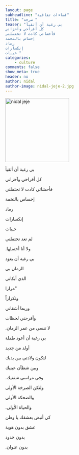 ```yaml
---
layout: page
subheadline: "فضاءات ثقافية"
title: "صرخة "
teaser: "بي رغبة أن أتقيأ
كل أفراحي وآحزاني
فأحشائي كادت لا تحتملني
إحساس بالتخمة
رماد
إنكسارات
خيبات "
categories:
    - culture
comments: false
show_meta: true
header: no
author: nidal
author-image: nidal-jeje-2.jpg
---
```

<img src="{{ site.url }}/images/nidal-jeje-2.jpg" alt="nidal jeje" style="width: 200px;"/>



بي رغبة أن أتقيأ

كل أفراحي وآحزاني

فأحشائي كادت لا تحتملني

إحساس بالتخمة

رماد

إنكسارات

خيبات

لم تعد تحتملني

.ولا أنا أحتملها

بي رغبة أن يعود

الزمان بي

الذي أبكاني

مرارا"

وتكراراً

وربما أشقاني

وأفرحني لحظات

.لا تنسى من عمر الزمان

بي رغبة أن أعود طفلة

أولد من جديد

لتكون ولادتي بين يديك

وبين شطآن عينيك

.وفي مراسي شفتيك

ولتكن الصرخة الأولى

والضحكة الأولى

.والحياة الأولى

كي أنبض بعشقك يا وطن

عشق بدون هوية

بدون حدود

.بدون عنوان

